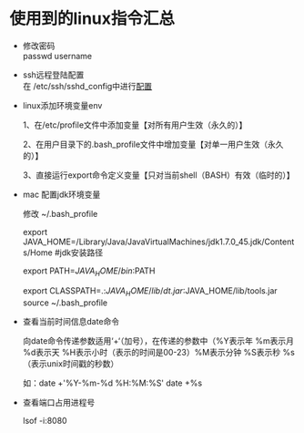# 使用到的linux指令汇总

* 修改密码  
  passwd username  

* ssh远程登陆配置  
  在 /etc/ssh/sshd_config中进行[配置](http://www.jinbuguo.com/openssh/sshd_config.html)

* linux添加环境变量env

  1、在/etc/profile文件中添加变量【对所有用户生效（永久的）】

  2、在用户目录下的.bash_profile文件中增加变量【对单一用户生效（永久的）】

  3、直接运行export命令定义变量【只对当前shell（BASH）有效（临时的）】

* mac 配置jdk环境变量

  修改 ~/.bash_profile
  
  export JAVA_HOME=/Library/Java/JavaVirtualMachines/jdk1.7.0_45.jdk/Contents/Home #jdk安装路径   
  
  export PATH=$JAVA_HOME/bin:$PATH 
  
  export CLASSPATH=.:$JAVA_HOME/lib/dt.jar:$JAVA_HOME/lib/tools.jar
source ~/.bash_profile

* 查看当前时间信息date命令
  
  向date命令传递参数适用‘+‘（加号），在传递的参数中（%Y表示年 %m表示月 %d表示天 %H表示小时（表示的时间是00-23）%M表示分钟 %S表示秒 %s（表示unix时间戳的秒数）

  如：date +'%Y-%m-%d %H:%M:%S' date +%s

* 查看端口占用进程号

  lsof -i:8080

